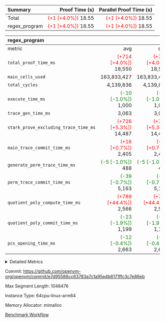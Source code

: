 | Summary | Proof Time (s) | Parallel Proof Time (s) |
|:---|---:|---:|
| Total | <span style='color: red'>(+1 [+4.0%])</span> 18.55 | <span style='color: red'>(+1 [+4.0%])</span> 18.55 |
| regex_program | <span style='color: red'>(+1 [+4.0%])</span> 18.55 | <span style='color: red'>(+1 [+4.0%])</span> 18.55 |


| regex_program |||||
|:---|---:|---:|---:|---:|
|metric|avg|sum|max|min|
| `total_proof_time_ms ` | <span style='color: red'>(+714 [+4.0%])</span> 18,550 | <span style='color: red'>(+714 [+4.0%])</span> 18,550 | <span style='color: red'>(+714 [+4.0%])</span> 18,550 | <span style='color: red'>(+714 [+4.0%])</span> 18,550 |
| `main_cells_used     ` |  163,833,427 |  163,833,427 |  163,833,427 |  163,833,427 |
| `total_cycles        ` |  4,139,836 |  4,139,836 |  4,139,836 |  4,139,836 |
| `execute_time_ms     ` | <span style='color: green'>(-10 [-1.0%])</span> 1,000 | <span style='color: green'>(-10 [-1.0%])</span> 1,000 | <span style='color: green'>(-10 [-1.0%])</span> 1,000 | <span style='color: green'>(-10 [-1.0%])</span> 1,000 |
| `trace_gen_time_ms   ` |  3,063 |  3,063 |  3,063 |  3,063 |
| `stark_prove_excluding_trace_time_ms` | <span style='color: red'>(+726 [+5.3%])</span> 14,487 | <span style='color: red'>(+726 [+5.3%])</span> 14,487 | <span style='color: red'>(+726 [+5.3%])</span> 14,487 | <span style='color: red'>(+726 [+5.3%])</span> 14,487 |
| `main_trace_commit_time_ms` | <span style='color: red'>(+16 [+0.7%])</span> 2,405 | <span style='color: red'>(+16 [+0.7%])</span> 2,405 | <span style='color: red'>(+16 [+0.7%])</span> 2,405 | <span style='color: red'>(+16 [+0.7%])</span> 2,405 |
| `generate_perm_trace_time_ms` | <span style='color: green'>(-5 [-1.0%])</span> 488 | <span style='color: green'>(-5 [-1.0%])</span> 488 | <span style='color: green'>(-5 [-1.0%])</span> 488 | <span style='color: green'>(-5 [-1.0%])</span> 488 |
| `perm_trace_commit_time_ms` | <span style='color: green'>(-39 [-0.7%])</span> 5,163 | <span style='color: green'>(-39 [-0.7%])</span> 5,163 | <span style='color: green'>(-39 [-0.7%])</span> 5,163 | <span style='color: green'>(-39 [-0.7%])</span> 5,163 |
| `quotient_poly_compute_time_ms` | <span style='color: red'>(+789 [+44.4%])</span> 2,566 | <span style='color: red'>(+789 [+44.4%])</span> 2,566 | <span style='color: red'>(+789 [+44.4%])</span> 2,566 | <span style='color: red'>(+789 [+44.4%])</span> 2,566 |
| `quotient_poly_commit_time_ms` | <span style='color: green'>(-23 [-1.9%])</span> 1,199 | <span style='color: green'>(-23 [-1.9%])</span> 1,199 | <span style='color: green'>(-23 [-1.9%])</span> 1,199 | <span style='color: green'>(-23 [-1.9%])</span> 1,199 |
| `pcs_opening_time_ms ` | <span style='color: green'>(-12 [-0.4%])</span> 2,663 | <span style='color: green'>(-12 [-0.4%])</span> 2,663 | <span style='color: green'>(-12 [-0.4%])</span> 2,663 | <span style='color: green'>(-12 [-0.4%])</span> 2,663 |



<details>
<summary>Detailed Metrics</summary>

| group | num_segments | keygen_time_ms | commit_exe_time_ms |
| --- | --- | --- | --- |
| regex_program | 1 | 642 | 43 | 

| group | air_name | quotient_deg | interactions | constraints |
| --- | --- | --- | --- | --- |
| regex_program | AccessAdapterAir<16> | 2 | 5 | 14 | 
| regex_program | AccessAdapterAir<2> | 2 | 5 | 14 | 
| regex_program | AccessAdapterAir<32> | 2 | 5 | 14 | 
| regex_program | AccessAdapterAir<4> | 2 | 5 | 14 | 
| regex_program | AccessAdapterAir<64> | 2 | 5 | 14 | 
| regex_program | AccessAdapterAir<8> | 2 | 5 | 14 | 
| regex_program | BitwiseOperationLookupAir<8> | 2 | 2 | 4 | 
| regex_program | KeccakVmAir | 2 | 321 | 4,571 | 
| regex_program | MemoryMerkleAir<8> | 2 | 4 | 40 | 
| regex_program | PersistentBoundaryAir<8> | 2 | 3 | 6 | 
| regex_program | PhantomAir | 2 | 3 | 5 | 
| regex_program | Poseidon2PeripheryAir<BabyBearParameters>, 1> | 2 | 1 | 286 | 
| regex_program | ProgramAir | 1 | 1 | 4 | 
| regex_program | RangeTupleCheckerAir<2> | 1 | 1 | 4 | 
| regex_program | Rv32HintStoreAir | 2 | 19 | 35 | 
| regex_program | VariableRangeCheckerAir | 1 | 1 | 4 | 
| regex_program | VmAirWrapper<Rv32BaseAluAdapterAir, BaseAluCoreAir<4, 8> | 2 | 19 | 43 | 
| regex_program | VmAirWrapper<Rv32BaseAluAdapterAir, LessThanCoreAir<4, 8> | 2 | 17 | 39 | 
| regex_program | VmAirWrapper<Rv32BaseAluAdapterAir, ShiftCoreAir<4, 8> | 2 | 23 | 90 | 
| regex_program | VmAirWrapper<Rv32BranchAdapterAir, BranchEqualCoreAir<4> | 2 | 11 | 25 | 
| regex_program | VmAirWrapper<Rv32BranchAdapterAir, BranchLessThanCoreAir<4, 8> | 2 | 13 | 41 | 
| regex_program | VmAirWrapper<Rv32CondRdWriteAdapterAir, Rv32JalLuiCoreAir> | 2 | 10 | 22 | 
| regex_program | VmAirWrapper<Rv32JalrAdapterAir, Rv32JalrCoreAir> | 2 | 16 | 20 | 
| regex_program | VmAirWrapper<Rv32LoadStoreAdapterAir, LoadSignExtendCoreAir<4, 8> | 2 | 18 | 33 | 
| regex_program | VmAirWrapper<Rv32LoadStoreAdapterAir, LoadStoreCoreAir<4> | 2 | 17 | 38 | 
| regex_program | VmAirWrapper<Rv32MultAdapterAir, DivRemCoreAir<4, 8> | 2 | 25 | 88 | 
| regex_program | VmAirWrapper<Rv32MultAdapterAir, MulHCoreAir<4, 8> | 2 | 24 | 38 | 
| regex_program | VmAirWrapper<Rv32MultAdapterAir, MultiplicationCoreAir<4, 8> | 2 | 19 | 26 | 
| regex_program | VmAirWrapper<Rv32RdWriteAdapterAir, Rv32AuipcCoreAir> | 2 | 11 | 15 | 
| regex_program | VmConnectorAir | 2 | 3 | 9 | 

| group | air_name | segment | rows | prep_cols | perm_cols | main_cols | cells |
| --- | --- | --- | --- | --- | --- | --- | --- |
| regex_program | AccessAdapterAir<2> | 0 | 64 |  | 24 | 11 | 2,240 | 
| regex_program | AccessAdapterAir<4> | 0 | 32 |  | 24 | 13 | 1,184 | 
| regex_program | AccessAdapterAir<8> | 0 | 131,072 |  | 24 | 17 | 5,373,952 | 
| regex_program | BitwiseOperationLookupAir<8> | 0 | 65,536 | 3 | 8 | 2 | 655,360 | 
| regex_program | KeccakVmAir | 0 | 32 |  | 1,288 | 3,164 | 142,464 | 
| regex_program | MemoryMerkleAir<8> | 0 | 131,072 |  | 20 | 32 | 6,815,744 | 
| regex_program | PersistentBoundaryAir<8> | 0 | 131,072 |  | 12 | 20 | 4,194,304 | 
| regex_program | PhantomAir | 0 | 512 |  | 12 | 6 | 9,216 | 
| regex_program | Poseidon2PeripheryAir<BabyBearParameters>, 1> | 0 | 16,384 |  | 8 | 300 | 5,046,272 | 
| regex_program | ProgramAir | 0 | 131,072 |  | 8 | 10 | 2,359,296 | 
| regex_program | RangeTupleCheckerAir<2> | 0 | 524,288 | 2 | 8 | 1 | 4,718,592 | 
| regex_program | Rv32HintStoreAir | 0 | 16,384 |  | 80 | 32 | 1,835,008 | 
| regex_program | VariableRangeCheckerAir | 0 | 262,144 | 2 | 8 | 1 | 2,359,296 | 
| regex_program | VmAirWrapper<Rv32BaseAluAdapterAir, BaseAluCoreAir<4, 8> | 0 | 2,097,152 |  | 80 | 36 | 243,269,632 | 
| regex_program | VmAirWrapper<Rv32BaseAluAdapterAir, LessThanCoreAir<4, 8> | 0 | 65,536 |  | 40 | 37 | 5,046,272 | 
| regex_program | VmAirWrapper<Rv32BaseAluAdapterAir, ShiftCoreAir<4, 8> | 0 | 262,144 |  | 52 | 53 | 27,525,120 | 
| regex_program | VmAirWrapper<Rv32BranchAdapterAir, BranchEqualCoreAir<4> | 0 | 524,288 |  | 48 | 26 | 38,797,312 | 
| regex_program | VmAirWrapper<Rv32BranchAdapterAir, BranchLessThanCoreAir<4, 8> | 0 | 262,144 |  | 56 | 32 | 23,068,672 | 
| regex_program | VmAirWrapper<Rv32CondRdWriteAdapterAir, Rv32JalLuiCoreAir> | 0 | 131,072 |  | 44 | 18 | 8,126,464 | 
| regex_program | VmAirWrapper<Rv32JalrAdapterAir, Rv32JalrCoreAir> | 0 | 131,072 |  | 36 | 28 | 8,388,608 | 
| regex_program | VmAirWrapper<Rv32LoadStoreAdapterAir, LoadSignExtendCoreAir<4, 8> | 0 | 1,024 |  | 76 | 35 | 113,664 | 
| regex_program | VmAirWrapper<Rv32LoadStoreAdapterAir, LoadStoreCoreAir<4> | 0 | 2,097,152 |  | 72 | 40 | 234,881,024 | 
| regex_program | VmAirWrapper<Rv32MultAdapterAir, DivRemCoreAir<4, 8> | 0 | 128 |  | 104 | 57 | 20,608 | 
| regex_program | VmAirWrapper<Rv32MultAdapterAir, MulHCoreAir<4, 8> | 0 | 256 |  | 100 | 39 | 35,584 | 
| regex_program | VmAirWrapper<Rv32MultAdapterAir, MultiplicationCoreAir<4, 8> | 0 | 65,536 |  | 80 | 31 | 7,274,496 | 
| regex_program | VmAirWrapper<Rv32RdWriteAdapterAir, Rv32AuipcCoreAir> | 0 | 65,536 |  | 28 | 21 | 3,211,264 | 
| regex_program | VmConnectorAir | 0 | 2 | 1 | 12 | 4 | 32 | 

| group | segment | trace_gen_time_ms | total_proof_time_ms | total_cycles | total_cells | stark_prove_excluding_trace_time_ms | quotient_poly_compute_time_ms | quotient_poly_commit_time_ms | perm_trace_commit_time_ms | pcs_opening_time_ms | main_trace_commit_time_ms | main_cells_used | generate_perm_trace_time_ms | execute_time_ms |
| --- | --- | --- | --- | --- | --- | --- | --- | --- | --- | --- | --- | --- | --- | --- |
| regex_program | 0 | 3,063 | 18,550 | 4,139,836 | 633,271,680 | 14,487 | 2,566 | 1,199 | 5,163 | 2,663 | 2,405 | 163,833,427 | 488 | 1,000 | 

</details>


Commit: https://github.com/openvm-org/openvm/commit/e7d95586cc63783a7c1a95e4b6171ffc3c7e86eb

Max Segment Length: 1048476

Instance Type: 64cpu-linux-arm64

Memory Allocator: mimalloc

[Benchmark Workflow](https://github.com/openvm-org/openvm/actions/runs/12941635871)
